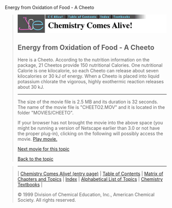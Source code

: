 





 Energy from Oxidation of Food - A Cheeto
 



> ![Chemistry Comes Alive!](ccahead.gif)
> 
> 
> 
> 
> 
> 
> 
> 
> 
> ## Energy from Oxidation of Food - A Cheeto
> 
> 
> 
> 
> 
> 
> 
> 
>   
> 
> 
> 
> 
> 
>  Here is a Cheeto. According to the nutrition information on the package, 21 Cheetos provide 150 nutritional Calories. One nutritional Calorie is one kilocalorie, so each Cheeto can release about seven kilocalories or 30 kJ of energy. When a Cheeto is placed into liquid potassium chlorate the vigorous, highly exothermic reaction releases about 30 kJ.
>  
> 
> 
> 
> 
> 
> 
> 
> ---
> 
> 
>  The size of the movie file is 2.5 MB and its duration is 32 seconds. 
The name of the movie file is "CHEETO2.MOV" 
and it is located in the folder "MOVIES/CHEETO".
>  
> 
> 
> 
>  If your browser has not brought the movie into the above space
(you might be running a version of Netscape earlier than 3.0 or
not have the proper plug-in), clicking on the following will
possibly access the movie.
>  [Play movie.](../../MOVIES/CHEETO/CHEETO2.MOV) 
> 
> 
> 
> 
> [Next movie for this topic](../../MVHTM/CHEETO/CHEETO3.HTM) 
> 
> 
> 
> 
> 
> 
> 
> [Back to the topic](../../MAIN/CHEETO/PAGE1.HTM)



> ---
> 
> 
>  |
>  [Chemistry Comes Alive! (entry page)](../../INDEX.HTM) 
>  |
>  [Table of Contents](../../CONTENTS.HTM) 
>  |
>  [Matrix of Chapters and Topics](../../MATRIX.HTM) 
>  |
>  [Index](../../WORDS.HTM) 
>  |
>  [Alphabetical List of Topics](../../ALPHATOP.HTM) 
>  |
>  [Chemistry Textbooks](../../BOOKS.HTM) 
>  |
>  
>  © 1999 Division of Chemical Education, Inc.,
American Chemical Society. All rights reserved.





